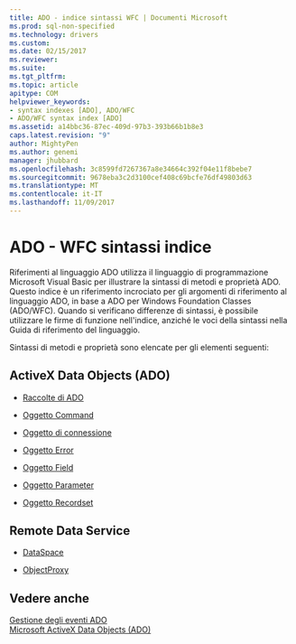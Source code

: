 ```yaml
---
title: ADO - indice sintassi WFC | Documenti Microsoft
ms.prod: sql-non-specified
ms.technology: drivers
ms.custom: 
ms.date: 02/15/2017
ms.reviewer: 
ms.suite: 
ms.tgt_pltfrm: 
ms.topic: article
apitype: COM
helpviewer_keywords:
- syntax indexes [ADO], ADO/WFC
- ADO/WFC syntax index [ADO]
ms.assetid: a14bbc36-87ec-409d-97b3-393b66b1b8e3
caps.latest.revision: "9"
author: MightyPen
ms.author: genemi
manager: jhubbard
ms.openlocfilehash: 3c8599fd7267367a8e34664c392f04e11f8bebe7
ms.sourcegitcommit: 9678eba3c2d3100cef408c69bcfe76df49803d63
ms.translationtype: MT
ms.contentlocale: it-IT
ms.lasthandoff: 11/09/2017
---
```

# <a name="ado---wfc-syntax-index"></a>ADO - WFC sintassi indice
Riferimenti al linguaggio ADO utilizza il linguaggio di programmazione Microsoft Visual Basic per illustrare la sintassi di metodi e proprietà ADO. Questo indice è un riferimento incrociato per gli argomenti di riferimento al linguaggio ADO, in base a ADO per Windows Foundation Classes (ADO/WFC). Quando si verificano differenze di sintassi, è possibile utilizzare le firme di funzione nell'indice, anziché le voci della sintassi nella Guida di riferimento del linguaggio.  
  
 Sintassi di metodi e proprietà sono elencate per gli elementi seguenti:  
  
## <a name="activex-data-objects"></a>ActiveX Data Objects (ADO)  
  
-   [Raccolte di ADO](../../../ado/reference/ado-api/collections-ado-wfc-syntax.md)  
  
-   [Oggetto Command](../../../ado/reference/ado-api/command-ado-wfc-syntax.md)  
  
-   [Oggetto di connessione](../../../ado/reference/ado-api/connection-ado-wfc-syntax.md)  
  
-   [Oggetto Error](../../../ado/reference/ado-api/error-ado-wfc-syntax.md)  
  
-   [Oggetto Field](../../../ado/reference/ado-api/field-ado-wfc-syntax.md)  
  
-   [Oggetto Parameter](../../../ado/reference/ado-api/parameter-ado-wfc-syntax.md)  
  
-   [Oggetto Recordset](../../../ado/reference/ado-api/recordset-ado-wfc-syntax.md)  
  
## <a name="remote-data-service"></a>Remote Data Service  
  
-   [DataSpace](../../../ado/reference/ado-api/dataspace-ado-wfc-syntax.md)  
  
-   [ObjectProxy](../../../ado/reference/ado-api/objectproxy-ado-wfc-syntax.md)  
  
## <a name="see-also"></a>Vedere anche  
 [Gestione degli eventi ADO](../../../ado/guide/data/handling-ado-events.md)   
 [Microsoft ActiveX Data Objects (ADO)](../../../ado/microsoft-activex-data-objects-ado.md)